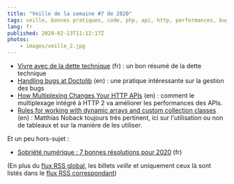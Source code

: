```yaml
---
title: "Veille de la semaine #7 de 2020"
tags: veille, bonnes pratiques, code, php, api, http, performances, bug, dette technique
lang: fr
published: 2020-02-13T11:12:17Z
photos:
    - images/veille_2.jpg
---
```

* [Vivre avec de la dette technique](https://medium.com/inside-app/vivre-avec-de-la-dette-technique-5791c1ab5e55#developpement) (fr)&nbsp;: un bon résumé de la dette technique
* [Handling bugs at Doctolib](https://medium.com/doctolib/handling-bugs-at-doctolib-847d54fd1990) (en)&nbsp;: une pratique intéressante sur la gestion des bugs
* [How Multiplexing Changes Your HTTP APIs](https://www.mnot.net/blog/2019/10/13/h2_api_multiplexing) (en)&nbsp;: comment le multiplexage intégré à HTTP 2 va améliorer les performances des APIs.
* [Rules for working with dynamic arrays and custom collection classes](https://matthiasnoback.nl/2020/01/rules-for-working-with-arrays-and-custom-collection-classes-in-php/) (en)&nbsp;: Matthias Noback toujours très pertinent, ici sur l'utilisation ou non de tableaux et sur la manière de les utiliser.

Et un peu hors-sujet&nbsp;:

* [Sobriété numérique : 7 bonnes résolutions pour 2020](https://www.greenit.fr/2020/01/07/sobriete-numerique-7-bonnes-resolutions-pour-2020/) (fr)

(En plus du [flux RSS global](/rss.xml), les billets *veille*
et uniquement ceux là sont listés dans le [flux RSS correspondant](/rss/veille.xml))
